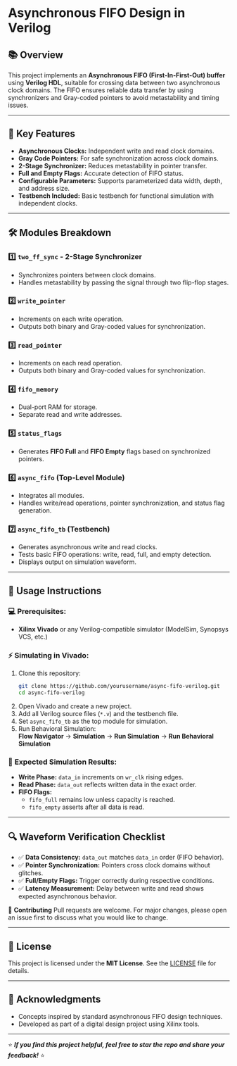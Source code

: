 # Asynchronous FIFO Design in Verilog

## 📚 **Overview**
This project implements an **Asynchronous FIFO (First-In-First-Out) buffer** using **Verilog HDL**, suitable for crossing data between two asynchronous clock domains. The FIFO ensures reliable data transfer by using synchronizers and Gray-coded pointers to avoid metastability and timing issues.

---

## 🚀 **Key Features**
- **Asynchronous Clocks:** Independent write and read clock domains.
- **Gray Code Pointers:** For safe synchronization across clock domains.
- **2-Stage Synchronizer:** Reduces metastability in pointer transfer.
- **Full and Empty Flags:** Accurate detection of FIFO status.
- **Configurable Parameters:** Supports parameterized data width, depth, and address size.
- **Testbench Included:** Basic testbench for functional simulation with independent clocks.

---

## 🛠️ **Modules Breakdown**

### 1️⃣ **`two_ff_sync`** - 2-Stage Synchronizer
- Synchronizes pointers between clock domains.
- Handles metastability by passing the signal through two flip-flop stages.

### 2️⃣ **`write_pointer`**
- Increments on each write operation.
- Outputs both binary and Gray-coded values for synchronization.

### 3️⃣ **`read_pointer`**
- Increments on each read operation.
- Outputs both binary and Gray-coded values for synchronization.

### 4️⃣ **`fifo_memory`**
- Dual-port RAM for storage.
- Separate read and write addresses.

### 5️⃣ **`status_flags`**
- Generates **FIFO Full** and **FIFO Empty** flags based on synchronized pointers.

### 6️⃣ **`async_fifo`** (Top-Level Module)
- Integrates all modules.
- Handles write/read operations, pointer synchronization, and status flag generation.

### 7️⃣ **`async_fifo_tb`** (Testbench)
- Generates asynchronous write and read clocks.
- Tests basic FIFO operations: write, read, full, and empty detection.
- Displays output on simulation waveform.

---

## 📝 **Usage Instructions**

### 💻 **Prerequisites:**
- **Xilinx Vivado** or any Verilog-compatible simulator (ModelSim, Synopsys VCS, etc.)

### ⚡ **Simulating in Vivado:**
1. Clone this repository:
   ```bash
   git clone https://github.com/yourusername/async-fifo-verilog.git
   cd async-fifo-verilog
   ```
2. Open Vivado and create a new project.
3. Add all Verilog source files (`*.v`) and the testbench file.
4. Set `async_fifo_tb` as the top module for simulation.
5. Run Behavioral Simulation:  
   **Flow Navigator** → **Simulation** → **Run Simulation** → **Run Behavioral Simulation**

### 🏃 **Expected Simulation Results:**
- **Write Phase:** `data_in` increments on `wr_clk` rising edges.
- **Read Phase:** `data_out` reflects written data in the exact order.
- **FIFO Flags:**
  - `fifo_full` remains low unless capacity is reached.
  - `fifo_empty` asserts after all data is read.

---

## 🔍 **Waveform Verification Checklist**
- ✅ **Data Consistency:** `data_out` matches `data_in` order (FIFO behavior).
- ✅ **Pointer Synchronization:** Pointers cross clock domains without glitches.
- ✅ **Full/Empty Flags:** Trigger correctly during respective conditions.
- ✅ **Latency Measurement:** Delay between write and read shows expected asynchronous behavior.

🎯 **Contributing**
Pull requests are welcome. For major changes, please open an issue first to discuss what you would like to change.

---

## 📜 **License**
This project is licensed under the **MIT License**. See the [LICENSE](LICENSE) file for details.

---

## 🌟 **Acknowledgments**
- Concepts inspired by standard asynchronous FIFO design techniques.
- Developed as part of a digital design project using Xilinx tools.

---

⭐ **_If you find this project helpful, feel free to star the repo and share your feedback!_** ⭐
